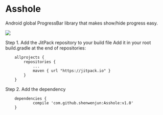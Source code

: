 # Asshole
Android global ProgressBar library that makes show/hide progress easy.

[![](https://jitpack.io/v/shenwenjun/Asshole.svg)](https://jitpack.io/#shenwenjun/Asshole)

Step 1. Add the JitPack repository to your build file
Add it in your root build.gradle at the end of repositories:
```
    allprojects {
		repositories {
			...
			maven { url "https://jitpack.io" }
		}
	}
```

Step 2. Add the dependency
```
	dependencies {
	        compile 'com.github.shenwenjun:Asshole:v1.0'
	}
```

